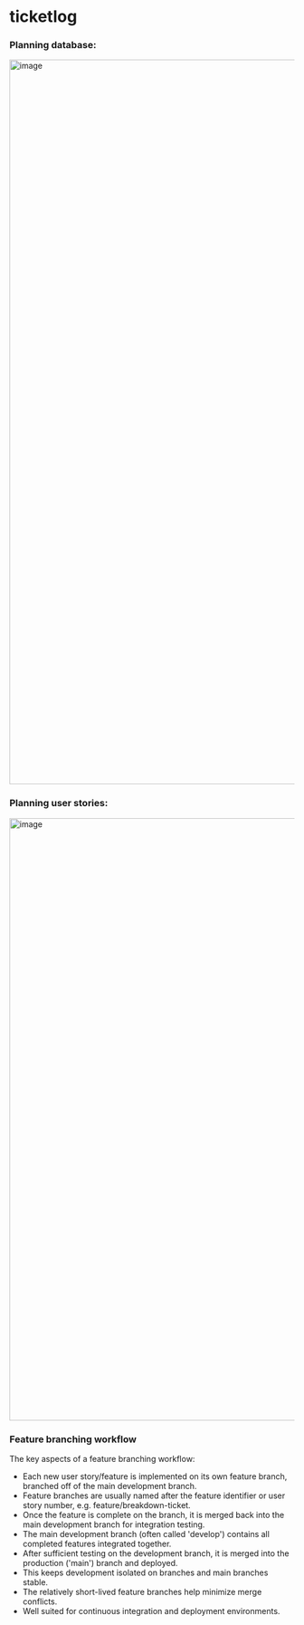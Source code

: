 # ticketlog

### Planning database:
<img width="1280" alt="image" src="https://github.com/rgulza01/ticketlog/assets/56838325/96180406-9ca6-430c-9204-7d18e479b3cb">

### Planning user stories:
<img width="1064" alt="image" src="https://github.com/rgulza01/ticketlog/assets/56838325/a8b7f2cd-01e1-4cb0-8fed-ce79279b5cec">

### Feature branching workflow
The key aspects of a feature branching workflow:

- Each new user story/feature is implemented on its own feature branch, branched off of the main development branch.
- Feature branches are usually named after the feature identifier or user story number, e.g. feature/breakdown-ticket.
- Once the feature is complete on the branch, it is merged back into the main development branch for integration testing.
- The main development branch (often called 'develop') contains all completed features integrated together.
- After sufficient testing on the development branch, it is merged into the production ('main') branch and deployed.
- This keeps development isolated on branches and main branches stable.
- The relatively short-lived feature branches help minimize merge conflicts.
- Well suited for continuous integration and deployment environments.
